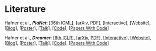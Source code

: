 # Literature

Hafner et al., ***PlaNet***:
[[36th ICML](http://proceedings.mlr.press/v97/hafner19a/hafner19a-supp.pdf)],
[[arXiv](https://arxiv.org/abs/1811.04551),
[PDF](https://arxiv.org/pdf/1811.04551)],
[[Interactive](https://planetrl.github.io/)],
[[Website](https://danijar.com/project/planet/)],
[[Blog](https://ai.googleblog.com/2019/02/introducing-planet-deep-planning.html)],
[[Poster](https://danijar.com/asset/planet/poster.pdf)],
[[Talk](https://youtu.be/novKgDBa_2Y)],
[[Code](https://github.com/google-research/planet)],
[[Papers With Code](https://paperswithcode.com/paper/learning-latent-dynamics-for-planning-from)]

Hafner et al., ***Dreamer***:
[[8th ICLR](https://openreview.net/pdf?id=S1lOTC4tDS)],
[[arXiv](https://arxiv.org/abs/1912.01603),
[PDF](https://arxiv.org/pdf/1912.01603)],
[[Interactive](https://dreamrl.github.io/)],
[[Website](https://danijar.com/project/dreamer/)],
[[Blog](https://ai.googleblog.com/2020/03/introducing-dreamer-scalable.html)],
[[Poster](https://danijar.com/asset/dreamer/poster.pdf)],
[[Talk](https://youtu.be/BDxRNnhPTlU)],
[[Code](https://github.com/danijar/dreamer)],
[[Papers With Code](https://paperswithcode.com/paper/dream-to-control-learning-behaviors-by-latent)]
